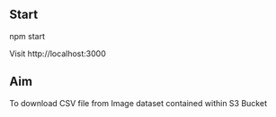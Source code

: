 ## **Start**

npm start

Visit http://localhost:3000

## **Aim**

To download CSV file from Image dataset contained within S3 Bucket

